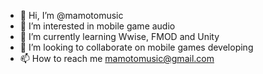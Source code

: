 - 👋 Hi, I’m @mamotomusic
- 👀 I’m interested in mobile game audio
- 🌱 I’m currently learning Wwise, FMOD and Unity
- 💞️ I’m looking to collaborate on mobile games developing
- 📫 How to reach me mamotomusic@gmail.com

<!---
mamotomusic/mamotomusic is a ✨ special ✨ repository because its `README.md` (this file) appears on your GitHub profile.
You can click the Preview link to take a look at your changes.
--->
